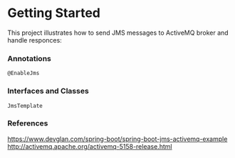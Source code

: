 # Getting Started

This project illustrates how to send JMS messages to ActiveMQ broker and handle responces:

### Annotations
`@EnableJms`

### Interfaces and Classes 
`JmsTemplate`

### References

https://www.devglan.com/spring-boot/spring-boot-jms-activemq-example
http://activemq.apache.org/activemq-5158-release.html
